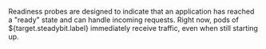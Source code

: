 Readiness probes are designed to indicate that an application has reached a &quot;ready&quot; state and can handle incoming requests.
Right now, pods of ${target.steadybit.label} immediately receive traffic, even when still starting up.
